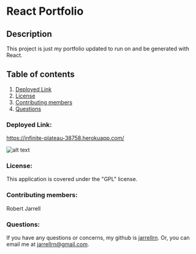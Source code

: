 # React Portfolio

## Description

This project is just my portfolio updated to run on and be generated with React.

## Table of contents

1. [Deployed Link](#deploy)
2. [License](#license)
3. [Contributing members](#contributing)
4. [Questions](#questions)

### Deployed Link: <a name="deploy"></a>

https://infinite-plateau-38758.herokuapp.com/

![alt text](https://i.imgur.com/KSjJjFw.png)

### License: <a name="license"></a>

This application is covered under the "GPL" license.

### Contributing members: <a name="contributing"></a>

Robert Jarrell

### Questions: <a name="questions"></a>

If you have any questions or concerns, my github is [jarrellrn](https://github.com/jarrellrn). Or, you can email me at jarrellrn@gmail.com.
